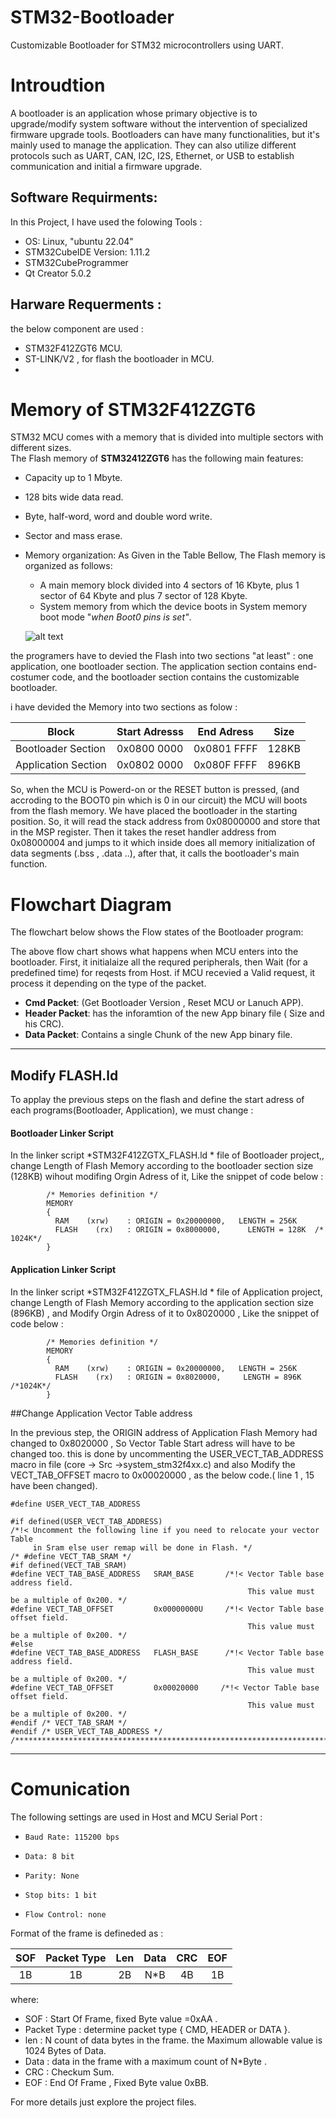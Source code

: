 # STM32-Bootloader
Customizable Bootloader for STM32 microcontrollers using UART.

# Introudtion 
A bootloader is an application whose primary objective is to upgrade/modify system software without the intervention of specialized firmware upgrade tools. Bootloaders can have many functionalities, but it's mainly used to manage the application. They can also utilize different protocols such as UART, CAN, I2C, I2S, Ethernet, or USB to establish communication and initial a firmware upgrade.

## Software Requirments:
In this Project, I have used the folowing Tools :
- OS: Linux, "ubuntu 22.04"
- STM32CubeIDE Version: 1.11.2
- STM32CubeProgrammer
- Qt Creator 5.0.2

## Harware Requerments :
the below component are used :
- STM32F412ZGT6 MCU.
- ST-LINK/V2  , for flash the bootloader  in MCU.
- 
# Memory of STM32F412ZGT6

STM32 MCU comes with a memory that is divided into multiple sectors with different sizes.  
The Flash memory of **STM32412ZGT6** has the following main features:
- Capacity up to 1 Mbyte.
- 128 bits wide data read.
- Byte, half-word, word and double word write.
- Sector and mass erase.
- Memory organization: As Given in the Table Bellow, The Flash memory is organized as follows:
  * A main memory block divided into 4 sectors of 16 Kbyte, plus 1 sector of 64 Kbyte  and plus 7 sector of 128 Kbyte.
  * System memory from which the device boots in System memory boot mode  "*when Boot0 pins is set"*.

  ![alt text](https://github.com/abdo454/STM32-Bootloader/blob/[branch]/image.jpg?raw=true)

the programers have to devied the Flash into two sections "at least" : one application, one bootloader section. The application section contains end-costumer code, and the bootloader section contains the customizable bootloader.

i have devided the Memory into two sections as folow :

|   Block|  Start Adresss   |  End Adress |  Size |
| ------------ | ------------ | ------------ |------------ |
| Bootloader Section    | 0x0800 0000   |  0x0801 FFFF |128KB   |
| Application Section    | 0x0802 0000   |  0x080F FFFF |896KB   |

So, when the MCU is Powerd-on or the RESET button is pressed,  (and accroding to the BOOT0 pin which is 0 in our circuit) the MCU will boots from the flash memory. We have placed the bootloader in the starting position. So, it will read the stack address  from 0x08000000 and store that in the MSP register. Then it takes the reset handler address from 0x08000004 and jumps to it which inside does  all memory initialization of data segments (.bss , .data ..), after that,  it calls the bootloader's  main function.

# Flowchart Diagram

The flowchart  below shows the Flow states of the Bootloader program:



The above flow chart shows what happens when MCU enters into the bootloader. First, it initialaize all the requred peripherals,  then Wait (for a predefined time) for reqests from Host. if MCU recevied a Valid request, it process it depending on the type of the packet.
* **Cmd Packet**:  (Get Bootloader Version ,  Reset MCU or Lanuch APP).
* **Header Packet**: has the inforamtion of the new App binary file ( Size and his CRC).
* **Data Packet**: Contains a single Chunk of the new App binary file.


-------------------

## Modify   FLASH.ld 
To applay the previous steps on the flash and define the start adress of each programs(Bootloader, Application), we must change :
#### Bootloader Linker Script 

 In the linker script  *STM32F412ZGTX_FLASH.ld *  file of Bootloader project,, change Length of  Flash Memory  according to the bootloader section size (128KB) wihout modifing Orgin Adress of it, Like the snippet of code below :

			/* Memories definition */
			MEMORY
			{
			  RAM    (xrw)    : ORIGIN = 0x20000000,   LENGTH = 256K
			  FLASH    (rx)   : ORIGIN = 0x8000000,      LENGTH = 128K  /* 1024K*/
			}
			
#### Application Linker Script 

 In the linker script  *STM32F412ZGTX_FLASH.ld *  file of Application project, change Length of  Flash Memory  according to the application section size (896KB) , and Modify Orgin Adress of it to 0x8020000 , Like the snippet of code below :

			/* Memories definition */
			MEMORY
			{
			  RAM    (xrw)    : ORIGIN = 0x20000000,   LENGTH = 256K
			  FLASH    (rx)   : ORIGIN = 0x8020000,     LENGTH = 896K  /*1024K*/
			}
##Change Application  Vector Table address

In the previous step,  the ORIGIN address of Application Flash  Memory had changed to 0x8020000 , So Vector Table Start adress will have to be changed too. this is done by uncommenting the USER_VECT_TAB_ADDRESS macro in file (core -> Src ->system_stm32f4xx.c) and also Modify the VECT_TAB_OFFSET macro to 0x00020000 , as the below code.( line 1 , 15 have been changed).


    #define USER_VECT_TAB_ADDRESS
    
    #if defined(USER_VECT_TAB_ADDRESS)
    /*!< Uncomment the following line if you need to relocate your vector Table
         in Sram else user remap will be done in Flash. */
    /* #define VECT_TAB_SRAM */
    #if defined(VECT_TAB_SRAM)
    #define VECT_TAB_BASE_ADDRESS   SRAM_BASE       /*!< Vector Table base address field.
                                                         This value must be a multiple of 0x200. */
    #define VECT_TAB_OFFSET         0x00000000U     /*!< Vector Table base offset field.
                                                         This value must be a multiple of 0x200. */
    #else
    #define VECT_TAB_BASE_ADDRESS   FLASH_BASE      /*!< Vector Table base address field.
                                                         This value must be a multiple of 0x200. */
    #define VECT_TAB_OFFSET         0x00020000     /*!< Vector Table base offset field.
                                                         This value must be a multiple of 0x200. */
    #endif /* VECT_TAB_SRAM */
    #endif /* USER_VECT_TAB_ADDRESS */
    /******************************************************************************/

------------
# Comunication 
 The following settings are used in Host and MCU Serial Port   :
-     Baud Rate: 115200 bps
-     Data: 8 bit
-     Parity: None
-     Stop bits: 1 bit
-     Flow Control: none


 Format of the frame is defineded as :

|   SOF |  Packet Type  |  Len |  Data |CRC |  EOF |
| :------------: | :------------: | :------------: | :------------: | :------------: | :------------: |
| 1B     | 1B    |  2B  |N*B   |4B |1B   |

where:
* SOF : Start Of Frame, fixed Byte value =0xAA .
* Packet Type : determine packet type { CMD, HEADER  or DATA }.
* len :  N  count of data bytes in the frame.  the Maximum allowable value is 1024 Bytes of Data.
* Data : data in the frame with a maximum count of N*Byte .
* CRC : Checkum Sum.
* EOF : End Of Frame , Fixed Byte value 0xBB.


For more details just explore the project files.
